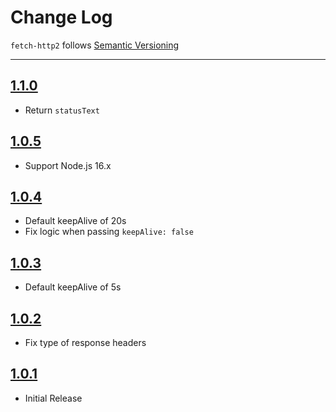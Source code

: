 # Change Log

`fetch-http2` follows [Semantic Versioning](http://semver.org/)

---

## [1.1.0](https://github.com/AndrewBarba/fetch-http2/releases/tag/1.1.0)

- Return `statusText`

## [1.0.5](https://github.com/AndrewBarba/fetch-http2/releases/tag/1.0.5)

- Support Node.js 16.x

## [1.0.4](https://github.com/AndrewBarba/fetch-http2/releases/tag/1.0.4)

- Default keepAlive of 20s
- Fix logic when passing `keepAlive: false`

## [1.0.3](https://github.com/AndrewBarba/fetch-http2/releases/tag/1.0.3)

- Default keepAlive of 5s

## [1.0.2](https://github.com/AndrewBarba/fetch-http2/releases/tag/1.0.2)

- Fix type of response headers

## [1.0.1](https://github.com/AndrewBarba/fetch-http2/releases/tag/1.0.1)

- Initial Release

